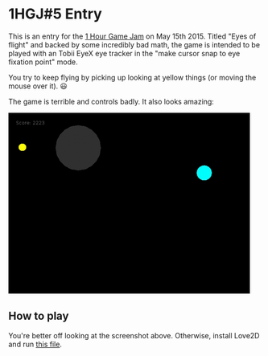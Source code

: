 # 1HGJ#5 Entry

This is an entry for the [1 Hour Game Jam](http://weekjam.com/)  on May 15th 2015. Titled "Eyes of flight"
and backed by some incredibly bad math, the game is intended to be played with an Tobii EyeX
eye tracker in the "make cursor snap to eye fixation point" mode.

You try to keep flying by picking up looking at yellow things (or moving the mouse over it). :smiley:

The game is terrible and controls badly. It also looks amazing:

![screenshot](https://raw.githubusercontent.com/cryovat/1hgjmay15/master/screenshot.gif)

## How to play

You're better off looking at the screenshot above. Otherwise, install Love2D and run [this file](https://github.com/cryovat/1hgjmay15/raw/master/build/game.love).

